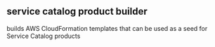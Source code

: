 ## service catalog product builder

builds AWS CloudFormation templates that can be used as a seed for Service Catalog products
